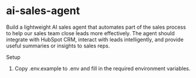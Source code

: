 # ai-sales-agent
Build a lightweight AI sales agent that automates part of the sales process to help our sales team close leads more effectively. The agent should integrate with HubSpot CRM, interact with leads intelligently, and provide useful summaries or insights to sales reps.


Setup
1. Copy .env.example to .env and fill in the required environment variables.
